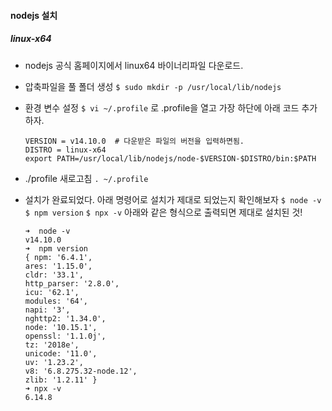 #### nodejs 설치
##### linux-x64
- nodejs 공식 홈페이지에서 linux64 바이너리파일 다운로드.
- 압축파일을 풀 폴더 생성
	`$ sudo mkdir -p /usr/local/lib/nodejs`
	
- 환경 변수 설정
	`$ vi ~/.profile` 로 .profile을 열고 가장 하단에 아래 코드 추가하자.
	```
	VERSION = v14.10.0  # 다운받은 파일의 버전을 입력하면됨.
	DISTRO = linux-x64
	export PATH=/usr/local/lib/nodejs/node-$VERSION-$DISTRO/bin:$PATH
	```
- ./profile 새로고침
	`. ~/.profile`
- 설치가 완료되었다. 아래 명령어로 설치가 제대로 되었는지 확인해보자
	`$ node -v`
	`$ npm version`
	`$ npx -v`
	아래와 같은 형식으로 출력되면 제대로 설치된 것!
	```
	➜  node -v
	v14.10.0
	➜  npm version
	{ npm: '6.4.1',
	ares: '1.15.0',
	cldr: '33.1',
	http_parser: '2.8.0',
	icu: '62.1',
	modules: '64',
	napi: '3',
	nghttp2: '1.34.0',
	node: '10.15.1',
	openssl: '1.1.0j',
	tz: '2018e',
	unicode: '11.0',
	uv: '1.23.2',
	v8: '6.8.275.32-node.12',
	zlib: '1.2.11' }
	➜ npx -v
	6.14.8
	```
